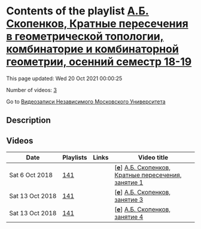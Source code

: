 # Contents of the playlist [А.Б. Скопенков, Кратные пересечения в геометрической топологии, комбинаторие и комбинаторной геометрии, осенний семестр 18-19](https://www.youtube.com/playlist?list=PLp9ABVh6_x4G68-la8QJRZRH2cMBq0YQv)

This page updated: Wed 20 Oct 2021 00:00:25

Number of videos: [3](#videos)

Go to [Видеозаписи Независимого Московского Университета](../README.md)

## Description



## Videos

|Date|Playlists|Links|Video title|
|---|---|---|---|
| Sat&nbsp;6&nbsp;Oct&nbsp;2018 | [141](../playlists/141 "А.Б. Скопенков, Кратные пересечения в геометрической топологии, комбинаторие и комбинаторной геометрии, осенний семестр 18-19") |  | [[**e**](https://studio.youtube.com/video/Wc7XHXUsRvY/edit "Edit")] [А.Б. Скопенков, Кратные пересечения, занятие 1](https://www.youtube.com/watch?v=Wc7XHXUsRvY&list=PLp9ABVh6_x4G68-la8QJRZRH2cMBq0YQv "Описание") |
| Sat&nbsp;13&nbsp;Oct&nbsp;2018 | [141](../playlists/141 "А.Б. Скопенков, Кратные пересечения в геометрической топологии, комбинаторие и комбинаторной геометрии, осенний семестр 18-19") |  | [[**e**](https://studio.youtube.com/video/IPpbTkTQK64/edit "Edit")] [А.Б. Скопенков, занятие 3](https://www.youtube.com/watch?v=IPpbTkTQK64&list=PLp9ABVh6_x4G68-la8QJRZRH2cMBq0YQv "28.09.2018") |
| Sat&nbsp;13&nbsp;Oct&nbsp;2018 | [141](../playlists/141 "А.Б. Скопенков, Кратные пересечения в геометрической топологии, комбинаторие и комбинаторной геометрии, осенний семестр 18-19") |  | [[**e**](https://studio.youtube.com/video/PTX6ffgQczs/edit "Edit")] [А.Б. Скопенков, занятие 4](https://www.youtube.com/watch?v=PTX6ffgQczs&list=PLp9ABVh6_x4G68-la8QJRZRH2cMBq0YQv "12.10.2018") |
